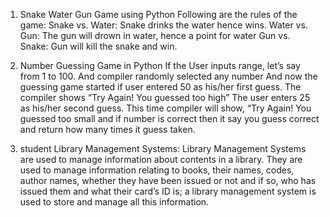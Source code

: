 1) Snake Water Gun Game using Python
   Following are the rules of the game:
    Snake vs. Water: Snake drinks the water hence wins.
    Water vs. Gun: The gun will drown in water, hence a point for water
    Gun vs. Snake: Gun will kill the snake and win.

2) Number Guessing Game in Python
   If the User inputs range, let’s say from 1 to 100. And compiler randomly selected any number
    And now the guessing game started if user entered 50 as his/her first guess. The compiler shows “Try Again! You guessed too high”
    The user enters 25 as his/her second guess. This time compiler will show, “Try Again! You guessed too small
    and if number is correct then it say you guess correct and return how many times it guess taken.

3) student Library Management Systems:
    Library Management Systems are used to manage information about contents in a library. They are used to manage information relating to books, their names, codes, author names, whether they have been issued or      not and if so, who has issued them and what their card’s ID is; a library management system is used to store and manage all this information.

